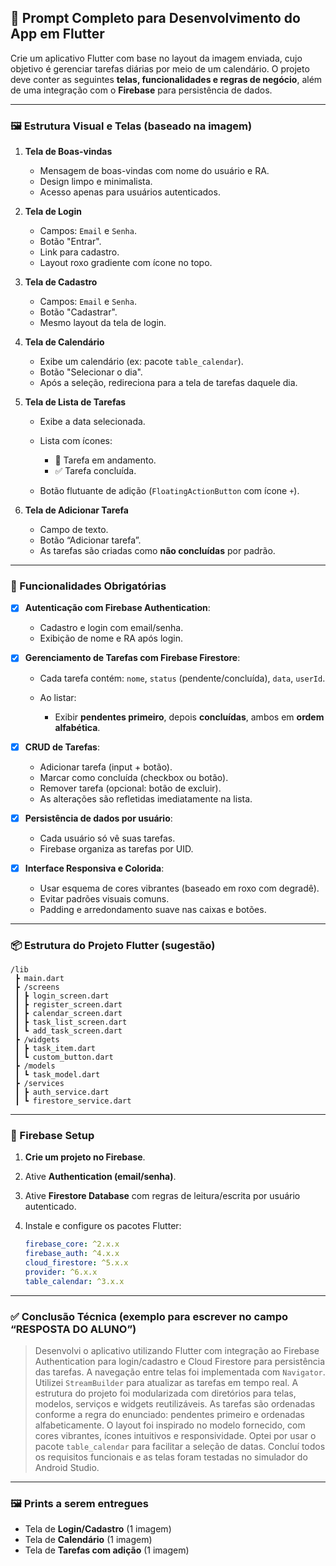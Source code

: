 ## 🧠 Prompt Completo para Desenvolvimento do App em Flutter

Crie um aplicativo Flutter com base no layout da imagem enviada, cujo objetivo é gerenciar tarefas diárias por meio de um calendário. O projeto deve conter as seguintes **telas, funcionalidades e regras de negócio**, além de uma integração com o **Firebase** para persistência de dados.

---

### 🖼️ Estrutura Visual e Telas (baseado na imagem)

1. **Tela de Boas-vindas**

   * Mensagem de boas-vindas com nome do usuário e RA.
   * Design limpo e minimalista.
   * Acesso apenas para usuários autenticados.

2. **Tela de Login**

   * Campos: `Email` e `Senha`.
   * Botão "Entrar".
   * Link para cadastro.
   * Layout roxo gradiente com ícone no topo.

3. **Tela de Cadastro**

   * Campos: `Email` e `Senha`.
   * Botão "Cadastrar".
   * Mesmo layout da tela de login.

4. **Tela de Calendário**

   * Exibe um calendário (ex: pacote `table_calendar`).
   * Botão "Selecionar o dia".
   * Após a seleção, redireciona para a tela de tarefas daquele dia.

5. **Tela de Lista de Tarefas**

   * Exibe a data selecionada.
   * Lista com ícones:

     * 🔵 Tarefa em andamento.
     * ✅ Tarefa concluída.
   * Botão flutuante de adição (`FloatingActionButton` com ícone `+`).

6. **Tela de Adicionar Tarefa**

   * Campo de texto.
   * Botão “Adicionar tarefa”.
   * As tarefas são criadas como **não concluídas** por padrão.

---

### 🔧 Funcionalidades Obrigatórias

* [x] **Autenticação com Firebase Authentication**:

  * Cadastro e login com email/senha.
  * Exibição de nome e RA após login.

* [x] **Gerenciamento de Tarefas com Firebase Firestore**:

  * Cada tarefa contém: `nome`, `status` (pendente/concluída), `data`, `userId`.
  * Ao listar:

    * Exibir **pendentes primeiro**, depois **concluídas**, ambos em **ordem alfabética**.

* [x] **CRUD de Tarefas**:

  * Adicionar tarefa (input + botão).
  * Marcar como concluída (checkbox ou botão).
  * Remover tarefa (opcional: botão de excluir).
  * As alterações são refletidas imediatamente na lista.

* [x] **Persistência de dados por usuário**:

  * Cada usuário só vê suas tarefas.
  * Firebase organiza as tarefas por UID.

* [x] **Interface Responsiva e Colorida**:

  * Usar esquema de cores vibrantes (baseado em roxo com degradê).
  * Evitar padrões visuais comuns.
  * Padding e arredondamento suave nas caixas e botões.

---

### 📦 Estrutura do Projeto Flutter (sugestão)

```
/lib
 ┣ main.dart
 ┣ /screens
 ┃ ┣ login_screen.dart
 ┃ ┣ register_screen.dart
 ┃ ┣ calendar_screen.dart
 ┃ ┣ task_list_screen.dart
 ┃ ┗ add_task_screen.dart
 ┣ /widgets
 ┃ ┣ task_item.dart
 ┃ ┗ custom_button.dart
 ┣ /models
 ┃ ┗ task_model.dart
 ┣ /services
 ┃ ┣ auth_service.dart
 ┃ ┗ firestore_service.dart
```

---

### 🔐 Firebase Setup

1. **Crie um projeto no Firebase**.
2. Ative **Authentication (email/senha)**.
3. Ative **Firestore Database** com regras de leitura/escrita por usuário autenticado.
4. Instale e configure os pacotes Flutter:

   ```yaml
   firebase_core: ^2.x.x
   firebase_auth: ^4.x.x
   cloud_firestore: ^5.x.x
   provider: ^6.x.x
   table_calendar: ^3.x.x
   ```

---

### ✅ Conclusão Técnica (exemplo para escrever no campo “RESPOSTA DO ALUNO”)

> Desenvolvi o aplicativo utilizando Flutter com integração ao Firebase Authentication para login/cadastro e Cloud Firestore para persistência das tarefas. A navegação entre telas foi implementada com `Navigator`. Utilizei `StreamBuilder` para atualizar as tarefas em tempo real. A estrutura do projeto foi modularizada com diretórios para telas, modelos, serviços e widgets reutilizáveis. As tarefas são ordenadas conforme a regra do enunciado: pendentes primeiro e ordenadas alfabeticamente. O layout foi inspirado no modelo fornecido, com cores vibrantes, ícones intuitivos e responsividade. Optei por usar o pacote `table_calendar` para facilitar a seleção de datas. Concluí todos os requisitos funcionais e as telas foram testadas no simulador do Android Studio.

---

### 🖼️ Prints a serem entregues

* Tela de **Login/Cadastro** (1 imagem)
* Tela de **Calendário** (1 imagem)
* Tela de **Tarefas com adição** (1 imagem)
